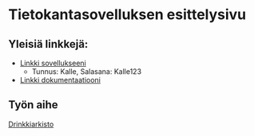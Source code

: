 # Tietokantasovelluksen esittelysivu

## Yleisiä linkkejä:

- [Linkki sovellukseeni](http://andreaer.users.cs.helsinki.fi/tietokantasovellus/)
  * Tunnus: Kalle, Salasana: Kalle123
- [Linkki dokumentaatiooni](doc/dokumentaatio.pdf)

## Työn aihe

[Drinkkiarkisto](http://advancedkittenry.github.io/suunnittelu_ja_tyoymparisto/aiheet/Drinkkiarkisto.html) 
